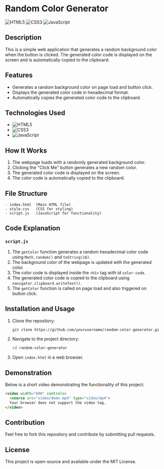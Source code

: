 # Random Color Generator

![HTML5](https://img.shields.io/badge/HTML5-E34F26?style=for-the-badge&logo=html5&logoColor=white) ![CSS3](https://img.shields.io/badge/CSS3-1572B6?style=for-the-badge&logo=css3&logoColor=white) ![JavaScript](https://img.shields.io/badge/JavaScript-F7DF1E?style=for-the-badge&logo=javascript&logoColor=black)

## Description
This is a simple web application that generates a random background color when the button is clicked. The generated color code is displayed on the screen and is automatically copied to the clipboard.

## Features
- Generates a random background color on page load and button click.
- Displays the generated color code in hexadecimal format.
- Automatically copies the generated color code to the clipboard.

## Technologies Used
- ![HTML5](https://img.shields.io/badge/HTML5-E34F26?style=for-the-badge&logo=html5&logoColor=white)
- ![CSS3](https://img.shields.io/badge/CSS3-1572B6?style=for-the-badge&logo=css3&logoColor=white)
- ![JavaScript](https://img.shields.io/badge/JavaScript-F7DF1E?style=for-the-badge&logo=javascript&logoColor=black)

## How It Works
1. The webpage loads with a randomly generated background color.
2. Clicking the "Click Me" button generates a new random color.
3. The generated color code is displayed on the screen.
4. The color code is automatically copied to the clipboard.

## File Structure
```
- index.html  (Main HTML file)
- style.css   (CSS for styling)
- script.js   (JavaScript for functionality)
```

## Code Explanation
### `script.js`
1. The `getColor` function generates a random hexadecimal color code using `Math.random()` and `toString(16)`.
2. The background color of the webpage is updated with the generated color.
3. The color code is displayed inside the `<h1>` tag with id `color-code`.
4. The generated color code is copied to the clipboard using `navigator.clipboard.writeText()`.
5. The `getColor` function is called on page load and also triggered on button click.

## Installation and Usage
1. Clone the repository:
   ```sh
   git clone https://github.com/yourusername/random-color-generator.git
   ```
2. Navigate to the project directory:
   ```sh
   cd random-color-generator
   ```
3. Open `index.html` in a web browser.

## Demonstration
Below is a short video demonstrating the functionality of this project:

```html
<video width="600" controls>
  <source src="video/demo.mp4" type="video/mp4">
  Your browser does not support the video tag.
</video>
```

## Contribution
Feel free to fork this repository and contribute by submitting pull requests.

## License
This project is open-source and available under the MIT License.

